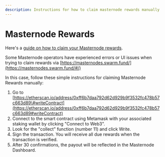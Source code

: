 ```yaml
---
description: Instructions for how to claim masternode rewards manually
---
```


# Masternode Rewards

Here's a [guide on how to claim your Masternode rewards](https://medium.com/swarmfund/claim-your-swarm-masternode-rewards-b9cc83574a14).

Some Masternode operators have experienced errors or UI issues when trying to claim rewards via [https://masternodes.swarm.fund/](https://masternodes.swarm.fund/#/)

In this case, follow these simple instructions for claiming Masternode Rewards manually:

1. Go to [https://etherscan.io/address/0xff6b7daa792d62d929b9f3532fc478b57c663d89\#writeContract](https://etherscan.io/address/0xff6b7daa792d62d929b9f3532fc478b57c663d89#writeContract) 
2. Connect to the smart contract using Metamask with your associated staking wallet by clicking "Connect to Web3". 
3. Look for the "collect" function \(number 11\) and click Write.
4. Sign the transaction. You will receive all due rewards when the transaction is verified.
5. After 30 confirmations, the payout will be reflected in the Masternode Dashboard.

